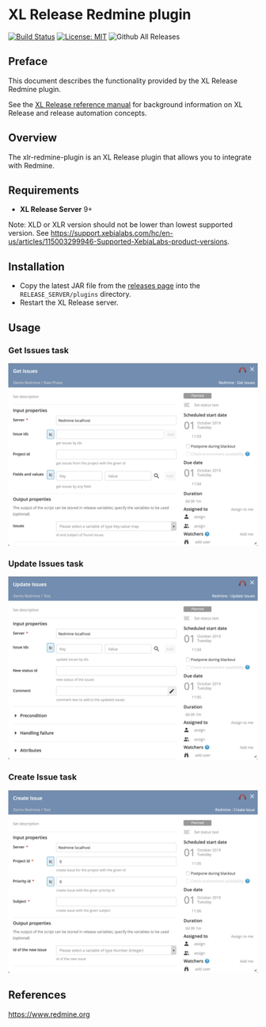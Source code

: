 # XL Release Redmine plugin

[![Build Status][xlr-redmine-plugin-travis-image]][xlr-redmine-plugin-travis-url]
[![License: MIT][xlr-redmine-plugin-license-image]][xlr-redmine-plugin-license-url]
![Github All Releases][xlr-redmine-plugin-downloads-image]

[xlr-redmine-plugin-travis-image]: https://travis-ci.org/xebialabs-community/xlr-redmine-plugin.svg?branch=master
[xlr-redmine-plugin-travis-url]: https://travis-ci.org/xebialabs-community/xlr-redmine-plugin
[xlr-redmine-plugin-license-image]: https://img.shields.io/badge/License-MIT-yellow.svg
[xlr-redmine-plugin-license-url]: https://opensource.org/licenses/MIT
[xlr-redmine-plugin-downloads-image]: https://img.shields.io/github/downloads/xebialabs-community/xlr-redmine-plugin/total.svg

## Preface

This document describes the functionality provided by the XL Release Redmine plugin.

See the [XL Release reference manual](https://docs.xebialabs.com/xl-release) for background information on XL Release and release automation concepts.  

## Overview

The xlr-redmine-plugin is an XL Release plugin that allows you to integrate with Redmine.

## Requirements

* **XL Release Server** 9+

Note:  XLD or XLR version should not be lower than lowest supported version.  See <https://support.xebialabs.com/hc/en-us/articles/115003299946-Supported-XebiaLabs-product-versions>.

## Installation

* Copy the latest JAR file from the [releases page](https://github.com/xebialabs-community/xlr-redmine-plugin/releases) into the `RELEASE_SERVER/plugins` directory.
* Restart the XL Release server.

## Usage

### Get Issues task

![getIssues screenshot](images/getIssues.png)

### Update Issues task

![updateIssues screenshot](images/updateIssues.png)

### Create Issue task

![createIssue screenshot](images/createIssue.png)

## References

<https://www.redmine.org>
